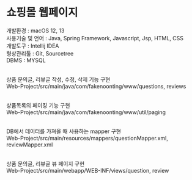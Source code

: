 # 쇼핑몰 웹페이지

개발환경 : macOS 12, 13<br/>
사용기술 및 언어 : Java, Spring Framework, Javascript, Jsp, HTML, CSS<br/>
개발도구 : Intellij IDEA<br/>
형상관리툴 : Git, Sourcetree<br/>
DBMS : MYSQL<br/><br/>


상품 문의글, 리뷰글 작성, 수정, 삭제 기능 구현<br/>
Web-Project/src/main/java/com/fakenoonting/www/questions, reviews<br/><br/>


상품목록의 페이징 기능 구현<br/>
Web-Project/src/main/java/com/fakenoonting/www/util/paging<br/><br/>


DB에서 데이터를 가져올 때 사용하는 mapper 구현<br/>
Web-Project/src/main/resources/mappers/questionMapper.xml, reviewMapper.xml<br/><br/>


상품 문의글, 리뷰글 뷰 페이지 구현<br/>
Web-Project/src/main/webapp/WEB-INF/views/question, review<br/><br/>
